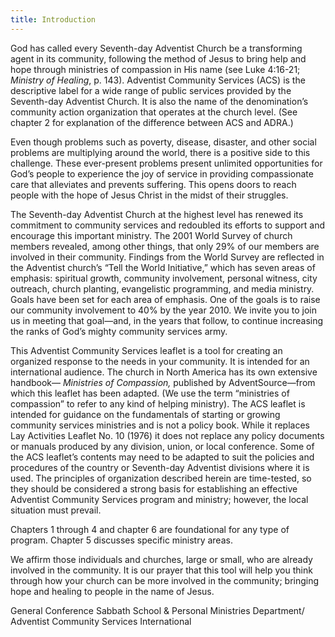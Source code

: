 ```yaml
---
title: Introduction
---
```


God has called every Seventh-day Adventist Church be a transforming agent in its community, following the method of Jesus to bring help and hope through ministries of compassion in His name (see Luke 4:16-21; _Ministry of Healing_, p. 143). Adventist Community Services (ACS) is the descriptive label for a wide range of public services provided by the Seventh-day Adventist Church. It is also the name of the denomination’s community action organization that operates at the church level. (See chapter 2 for explanation of the difference between ACS and ADRA.)

Even though problems such as poverty, disease, disaster, and other social problems are multiplying around the world, there is a positive side to this challenge. These ever-present problems present unlimited opportunities for God’s people to experience the joy of service in providing compassionate care that alleviates and prevents suffering. This opens doors to reach people with the hope of Jesus Christ in the midst of their struggles.

The Seventh-day Adventist Church at the highest level has renewed its commitment to community services and redoubled its efforts to support and encourage this important ministry. The 2001 World Survey of church members revealed, among other things, that only 29% of our members are involved in their community. Findings from the World Survey are reflected in the Adventist church’s “Tell the World Initiative,” which has seven areas of emphasis: spiritual growth, community involvement, personal witness, city outreach, church planting, evangelistic programming, and media ministry. Goals have been set for each area of emphasis. One of the goals is to raise our community involvement to 40% by the year 2010. We invite you to join us in meeting that goal—and, in the years that follow, to continue increasing the ranks of God’s mighty community services army.

This Adventist Community Services leaflet is a tool for creating an organized response to the needs in your community. It is intended for an international audience. The church in North America has its own extensive handbook— _Ministries of Compassion,_ published by AdventSource—from which this leaflet has been adapted. (We use the term “ministries of compassion” to refer to any kind of helping ministry). The ACS leaflet is intended for guidance on the fundamentals of starting or growing community services ministries and is not a policy book. While it replaces Lay Activities Leaflet No. 10 (1976) it does not replace any policy documents or manuals produced by any division, union, or local conference. Some of the ACS leaflet’s contents may need to be adapted to suit the policies and procedures of the country or Seventh-day Adventist divisions where it is used. The principles of organization described herein are time-tested, so they should be considered a strong basis for establishing an effective Adventist Community Services program and ministry; however, the local situation must prevail.

Chapters 1 through 4 and chapter 6 are foundational for any type of program. Chapter 5 discusses specific ministry areas.

We affirm those individuals and churches, large or small, who are already involved in the community. It is our prayer that this tool will help you think through how your church can be more involved in the community; bringing hope and healing to people in the name of Jesus.

General Conference Sabbath School & Personal Ministries Department/ Adventist Community Services International